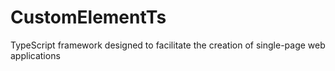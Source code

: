 # CustomElementTs
TypeScript framework designed to facilitate the creation of single-page web applications
